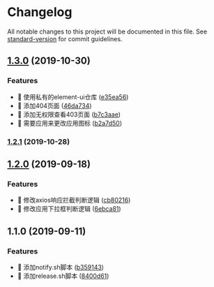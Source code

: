 # Changelog

All notable changes to this project will be documented in this file. See [standard-version](https://github.com/conventional-changelog/standard-version) for commit guidelines.

## [1.3.0](https://github.com/spaasteam/spaas-admin-template/compare/v1.2.1...v1.3.0) (2019-10-30)


### Features

* 🎸 使用私有的element-ui仓库 ([e35ea56](https://github.com/spaasteam/spaas-admin-template/commit/e35ea56))
* 🎸 添加404页面 ([46da734](https://github.com/spaasteam/spaas-admin-template/commit/46da734))
* 🎸 添加无权限查看403页面 ([b7c3aae](https://github.com/spaasteam/spaas-admin-template/commit/b7c3aae))
* 🎸 需要应用来更改应用图标 ([b2a7d50](https://github.com/spaasteam/spaas-admin-template/commit/b2a7d50))



### [1.2.1](https://github.com/spaasteam/spaas-admin-template/compare/v1.2.0...v1.2.1) (2019-10-28)



## [1.2.0](https://github.com/spaasteam/spaas-admin-template/compare/v1.1.0...v1.2.0) (2019-09-18)


### Features

* 🎸 修改axios响应拦截判断逻辑 ([cb80216](https://github.com/spaasteam/spaas-admin-template/commit/cb80216))
* 🎸 修改应用下拉框判断逻辑 ([6ebca81](https://github.com/spaasteam/spaas-admin-template/commit/6ebca81))



## 1.1.0 (2019-09-11)


### Features

* 🎸 添加notify.sh脚本 ([b359143](https://github.com/spaasteam/spaas-admin-template/commit/b359143))
* 🎸 添加release.sh脚本 ([8400d61](https://github.com/spaasteam/spaas-admin-template/commit/8400d61))
